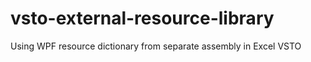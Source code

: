 # vsto-external-resource-library
Using WPF resource dictionary from separate assembly in Excel VSTO
